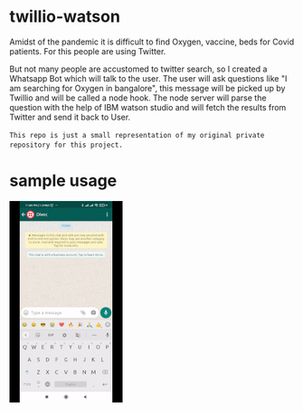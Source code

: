 # twillio-watson

Amidst of the pandemic it is difficult to find Oxygen, vaccine, beds for Covid patients. For this people are using Twitter.

But not many people are accustomed to twitter search, so I created a Whatsapp Bot which will talk to the user. The user will ask questions like "I am searching for Oxygen in bangalore", this message will be picked up by Twillio and will be called a node hook. The node server will parse the question with the help of IBM watson studio and will fetch the results from Twitter and send it back to User.

`This repo is just a small representation of my original private repository for this project.`

# sample usage

![Alt sample]("./../sample/sample_output.gif "sample")
